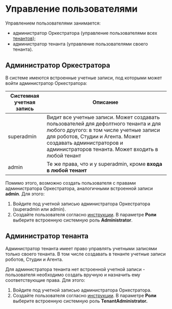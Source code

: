 # Управление пользователями

Управлением пользователями занимается:
* администратор Оркестратора (управление пользователями всех [тенантов](https://docs.primo-rpa.ru/primo-rpa/orchestrator/deployment/tenants));
* администратор тенанта (управление пользователями своего тенанта).

## Администратор Оркестратора

В системе имеются встроенные учетные записи, под которыми может войти администратор Оркестратора:

| Системная учетная запись | Описание  |
| ------------------------ | --------- |
| superadmin         | Видит все учетные записи. Может создавать пользователей для дефолтного тенанта и для любого другого: в том числе учетные записи для роботов, Студии и Агента. Может создавать администраторов и администраторов тенанта. Может входить в любой тенант |
| admin              | Те же права, что и у superadmin, кроме **входа в любой тенант** |

Помимо этого, возможно создать пользователя с правами администратора Оркестратора, аналогичными встроенной записи **admin**. Для этого:
1. Войдите под учетной записью администратора Оркестратора (superadmin или admin).
2. Создайте пользователя согласно [инструкции](https://docs.primo-rpa.ru/primo-rpa/orchestrator/settings/users/orch-users). В параметре **Роли** выберите встроенную системную роль **Administrator**. 


## Администратор тенанта

Администратор тенанта имеет право управлять учетными записями только своего тенанта. В том числе создавать в тенанте учетные записи роботов, Студии и Агента.

Для администратора тенанта нет встроенной учетной записи - пользователя необходимо создать вручную и назначить ему соответствующие права. Для этого:
1. Войдите под учетной записью администратора Оркестратора.
2. Создайте пользователя согласно [инструкции](https://docs.primo-rpa.ru/primo-rpa/orchestrator/settings/users/orch-users). В параметре **Роли** выберите встроенную системную роль **TenantAdministrator.**


